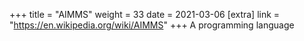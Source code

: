 +++
title = "AIMMS"
weight = 33
date = 2021-03-06
[extra]
link = "https://en.wikipedia.org/wiki/AIMMS"
+++
A programming language

